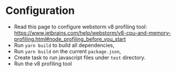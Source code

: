 # Configuration

- Read this page to configure webstorm v8 profiling tool:
  https://www.jetbrains.com/help/webstorm/v8-cpu-and-memory-profiling.html#node_profiling_before_you_start
- Run `yarn build` to build all dependencies,
- Run `yarn build` on the current `package.json`,
- Create task to run javascript files under `test` directory.
- Run the v8 profiling tool
